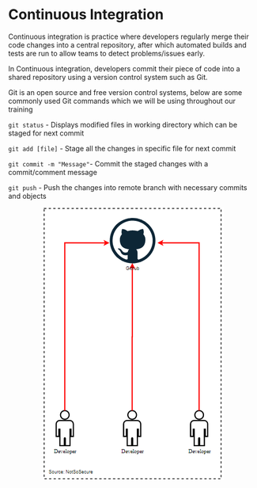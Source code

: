 # Continuous Integration

Continuous integration is practice where developers regularly merge their code changes into a central repository, after which automated builds and tests are run to allow teams to detect problems/issues early.

In Continuous integration, developers commit their piece of code into a shared repository using a version control system such as Git.

Git is an open source and free version control systems, below are some commonly used Git commands which we will be using throughout our training

`git status` - Displays modified files in working directory which can be staged for next commit

`git add [file]` - Stage all the changes in specific file for next commit

`git commit -m "Message"`- Commit the staged changes with a commit/comment message

`git push` - Push the changes into remote branch with necessary commits and objects

<p align="center">
  <img src="images/continous_integration.png">
</p>
